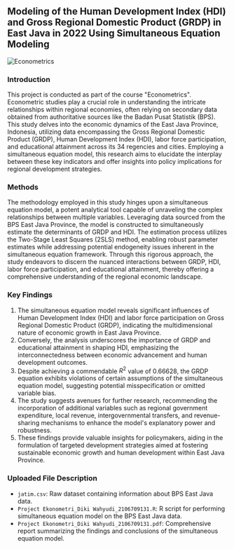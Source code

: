 ## Modeling of the Human Development Index (HDI) and Gross Regional Domestic Product (GRDP) in East Java in 2022 Using Simultaneous Equation Modeling

![Econometrics](https://encrypted-tbn0.gstatic.com/images?q=tbn:ANd9GcQ3OgtOmJ_sbWNaY5HBS1zR24vkvZIyYkoCj27ldb4ZEw&s) <br>

### Introduction
This project is conducted as part of the course "Econometrics". Econometric studies play a crucial role in understanding the intricate relationships within regional economies, often relying on secondary data obtained from authoritative sources like the Badan Pusat Statistik (BPS). This study delves into the economic dynamics of the East Java Province, Indonesia, utilizing data encompassing the Gross Regional Domestic Product (GRDP), Human Development Index (HDI), labor force participation, and educational attainment across its 34 regencies and cities. Employing a simultaneous equation model, this research aims to elucidate the interplay between these key indicators and offer insights into policy implications for regional development strategies.

### Methods
The methodology employed in this study hinges upon a simultaneous equation model, a potent analytical tool capable of unraveling the complex relationships between multiple variables. Leveraging data sourced from the BPS East Java Province, the model is constructed to simultaneously estimate the determinants of GRDP and HDI. The estimation process utilizes the Two-Stage Least Squares (2SLS) method, enabling robust parameter estimates while addressing potential endogeneity issues inherent in the simultaneous equation framework. Through this rigorous approach, the study endeavors to discern the nuanced interactions between GRDP, HDI, labor force participation, and educational attainment, thereby offering a comprehensive understanding of the regional economic landscape.

### Key Findings
1. The simultaneous equation model reveals significant influences of Human Development Index (HDI) and labor force participation on Gross Regional Domestic Product (GRDP), indicating the multidimensional nature of economic growth in East Java Province.
2. Conversely, the analysis underscores the importance of GRDP and educational attainment in shaping HDI, emphasizing the interconnectedness between economic advancement and human development outcomes.
3. Despite achieving a commendable $R^2$ value of 0.66628, the GRDP equation exhibits violations of certain assumptions of the simultaneous equation model, suggesting potential misspecification or omitted variable bias.
4. The study suggests avenues for further research, recommending the incorporation of additional variables such as regional government expenditure, local revenue, intergovernmental transfers, and revenue-sharing mechanisms to enhance the model's explanatory power and robustness.
5. These findings provide valuable insights for policymakers, aiding in the formulation of targeted development strategies aimed at fostering sustainable economic growth and human development within East Java Province.

### Uploaded File Description
- `jatim.csv`: Raw dataset containing information about BPS East Java data.
- `Project Ekonometri_Diki Wahyudi_2106709131.R`: R script for performing simultaneous equation model on the BPS East Java data.
- `Project Ekonometri_Diki Wahyudi_2106709131.pdf`: Comprehensive report summarizing the findings and conclusions of the  simultaneous equation model.
